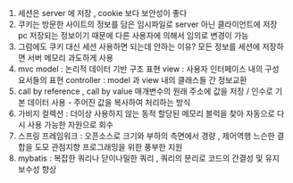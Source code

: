 1. 세션은 server 에 저장 , cookie 보다 보안성이 좋다
2. 쿠키는 방문한 사이트의 정보를 담은 임시파일로 server 아닌 클라이언트에 저장 pc 저장되는 정보이기 때문에 다른 사용자에 의해서 임의로 변경이 가능 
3. 그럼에도 쿠키 대신 세션 사용하면 되는데 안하는 이유?
    모든 정보를 세션에 저장하면 서버 메모리 과도하게 사용
4. mvc 
    model : 논리적 데이터 기반 구조 표현 
    view  : 사용자 인터페이스 내의 구성요서들의 표현
    controller  : model 과 view 내의 클래스들 간 정보교환
5. call by reference , call by value
    매개변수의 원래 주소에 값을 저장 / 인수로 기본 데이터 사용 - 주어진 값을 복사하여 처리하는 방식 
6. 가비지 컬렉션 : 더이상 사용하지 않는 동적 할당된 메모리 블럭을 찾아 자동으로 다시 사용 가능한 자원으로 회수
7. 스프링 프레임워크 : 오픈소스로 크기와 부하의 측면에서 경량 , 제어역행 느슨한 결합을 도모 관점지향 프로그래밍을 위한 풍부한 지원
8. mybatis : 복잡한 쿼리나 닫이나밀한 쿼리 , 쿼리의 분리로 코드의 간결성 및 유지보수성 향상